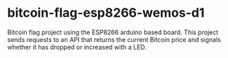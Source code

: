 # bitcoin-flag-esp8266-wemos-d1
Bitcoin flag project using the ESP8266 arduino based board. This project sends requests to an API that returns the current Bitcoin price and signals whether it has dropped or increased with a LED.
